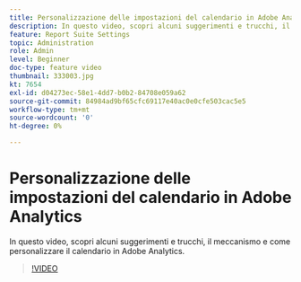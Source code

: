```yaml
---
title: Personalizzazione delle impostazioni del calendario in Adobe Analytics
description: In questo video, scopri alcuni suggerimenti e trucchi, il meccanismo e come personalizzare il calendario in Adobe Analytics.
feature: Report Suite Settings
topic: Administration
role: Admin
level: Beginner
doc-type: feature video
thumbnail: 333003.jpg
kt: 7654
exl-id: d04273ec-58e1-4dd7-b0b2-84708e059a62
source-git-commit: 84984ad9bf65cfc69117e40ac0e0cfe503cac5e5
workflow-type: tm+mt
source-wordcount: '0'
ht-degree: 0%

---
```


# Personalizzazione delle impostazioni del calendario in Adobe Analytics

In questo video, scopri alcuni suggerimenti e trucchi, il meccanismo e come personalizzare il calendario in Adobe Analytics.

>[!VIDEO](https://video.tv.adobe.com/v/333003/?quality=12&learn=on)
